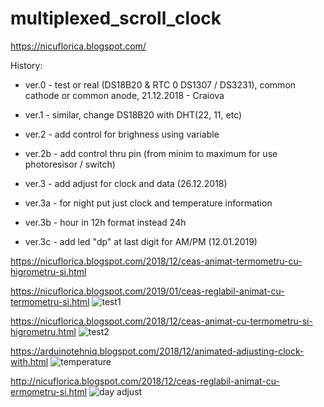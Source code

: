 # multiplexed_scroll_clock
https://nicuflorica.blogspot.com/

History:

- ver.0 - test or real (DS18B20 & RTC 0 DS1307 / DS3231), common cathode or common anode, 21.12.2018 - Craiova

- ver.1 - similar, change DS18B20 with DHT(22, 11, etc)

- ver.2 - add control for brighness using variable

- ver.2b - add control thru pin (from minim to maximum for use photoresisor / switch)

- ver.3 - add adjust for clock and data (26.12.2018)

- ver.3a - for night put just clock and temperature information

- ver.3b - hour in 12h format instead 24h

- ver.3c - add led "dp" at last digit for AM/PM (12.01.2019)


https://nicuflorica.blogspot.com/2018/12/ceas-animat-termometru-cu-higrometru-si.html

https://nicuflorica.blogspot.com/2019/01/ceas-reglabil-animat-cu-termometru-si.html
![test1](https://4.bp.blogspot.com/-44S8HjtziB0/XB4CPBthZ1I/AAAAAAAAYPY/W5soKjo1qN4eAvtL6EEJh46zyLxO9OVvwCLcBGAs/s320/teste_0.jpg)

https://nicuflorica.blogspot.com/2018/12/ceas-animat-cu-termometru-si-higrometru.html
![test2](https://2.bp.blogspot.com/-0n686kXa19o/XB4KhYvw5PI/AAAAAAAAYQo/fzckGNDVaUgRTbHPTM0zqTCk8JxxpP-owCLcBGAs/s1600/IMG_1504.JPG)

https://arduinotehniq.blogspot.com/2018/12/animated-adjusting-clock-with.html
![temperature](https://2.bp.blogspot.com/-lPFqYqTyxzs/XCN7vUZ52nI/AAAAAAAAYUo/O7UJQBhryXQ9wudFxqmdeTUAns3jhvj-gCLcBGAs/s1600/IMG_1547.JPG)

http://nicuflorica.blogspot.com/2018/12/ceas-reglabil-animat-cu-ermometru-si.html
![day adjust](https://1.bp.blogspot.com/-9o8_IZZ1_ac/XCOA09nV1DI/AAAAAAAAYWI/5J3dy1ZxSXkYHxnWHAWhT6JXkV6qaHR-wCLcBGAs/s1600/IMG_1563.JPG)
